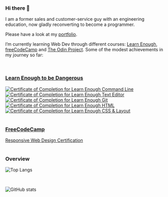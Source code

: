 ### Hi there 👋

I am a former sales and customer-service guy with an engineering education, now gladly reconverting to become a programmer.

Please have a look at my [portfolio](https://etienne-bourganel.github.io/personal_portfolio/).

I’m currently learning Web Dev through different courses: [Learn Enough](https://www.learnenough.com/), [freeCodeCamp](https://www.freecodecamp.org/learn) and [The Odin Project](https://www.theodinproject.com/).
Some of the modest achievements in my journey so far:

<br>

### [Learn Enough to be Dangerous](https://www.learnenough.com/) ###

<a href="https://www.learnenough.com/certificates/cc63d352">
    <img src="https://www.learnenough.com/certificates/cc63d352/command-line-tutorial.svg" alt="Certificate of Completion for Learn Enough Command Line">
</a>
<a href="https://www.learnenough.com/certificates/cc63d352">
    <img src="https://www.learnenough.com/certificates/cc63d352/text-editor-tutorial.svg" alt="Certificate of Completion for Learn Enough Text Editor">
</a>
<a href="https://www.learnenough.com/certificates/cc63d352">
    <img src="https://www.learnenough.com/certificates/cc63d352/git-tutorial.svg" alt="Certificate of Completion for Learn Enough Git">
</a>
<a href="https://www.learnenough.com/certificates/cc63d352">
    <img src="https://www.learnenough.com/certificates/cc63d352/html-tutorial.svg" alt="Certificate of Completion for Learn Enough HTML"></a>
<a href="https://www.learnenough.com/certificates/cc63d352">
    <img src="https://www.learnenough.com/certificates/cc63d352/css-and-layout-tutorial.svg" alt="Certificate of Completion for Learn Enough CSS &amp; Layout">
</a>

<br>
<br>

### [FreeCodeCamp](https://www.freecodecamp.org/learn/)

<div>
    <a href="https://www.freecodecamp.org/learn/responsive-web-design/">
    Responsive Web Design Certification
    </a>
</div>

<br>

### Overview

![Top Langs](https://github-readme-stats.vercel.app/api/top-langs/?username=etienne-bourganel&theme=default)

<br>

![GitHub stats](https://github-readme-stats.vercel.app/api?username=etienne-bourganel&theme=default)
